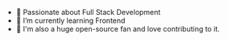 - 👀 Passionate about Full Stack Development
- 🌱 I’m currently learning Frontend 
- 💞️ I'm also a huge open-source fan and love contributing to it. 



<!---
iam-tejas79/iam-tejas79 is a ✨ special ✨ repository because its `README.md` (this file) appears on your GitHub profile.
You can click the Preview link to take a look at your changes.
--->

